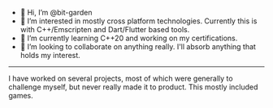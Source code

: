 - 👋 Hi, I’m @bit-garden
- 👀 I’m interested in mostly cross platform technologies. Currently this is with C++/Emscripten and Dart/Flutter based tools.
- 🌱 I’m currently learning C++20 and working on my certifications.
- 💞️ I’m looking to collaborate on anything really. I'll absorb anything that holds my interest.

---

I have worked on several projects, most of which were generally to challenge myself, but never really made it to product. This mostly included games. 

<!--- - 📫 How to reach me ... --->

<!---
bit-garden/bit-garden is a ✨ special ✨ repository because its `README.md` (this file) appears on your GitHub profile.
You can click the Preview link to take a look at your changes.
--->
